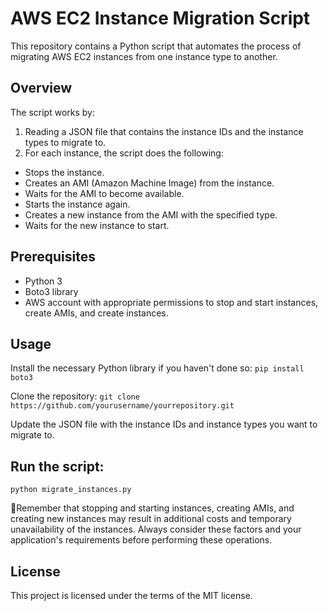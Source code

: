 # AWS EC2 Instance Migration Script

This repository contains a Python script that automates the process of migrating AWS EC2 instances from one instance type to another.

## Overview
The script works by:

1. Reading a JSON file that contains the instance IDs and the instance types to migrate to.
2. For each instance, the script does the following:
* Stops the instance.
* Creates an AMI (Amazon Machine Image) from the instance.
* Waits for the AMI to become available.
* Starts the instance again.
* Creates a new instance from the AMI with the specified type.
* Waits for the new instance to start.

## Prerequisites
* Python 3
* Boto3 library
* AWS account with appropriate permissions to stop and start instances, create AMIs, and create instances.

## Usage

Install the necessary Python library if you haven't done so:
```pip install boto3```

Clone the repository:
```git clone https://github.com/yourusername/yourrepository.git```

Update the JSON file with the instance IDs and instance types you want to migrate to.


## Run the script:
```python migrate_instances.py```

🚨Remember that stopping and starting instances, creating AMIs, and creating new instances may result in additional costs and temporary unavailability of the instances. Always consider these factors and your application's requirements before performing these operations.

## License
This project is licensed under the terms of the MIT license.
